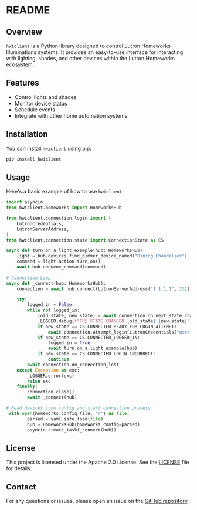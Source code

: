 # README
## Overview

`hwiclient` is a Python library designed to control Lutron Homeworks Illuminations systems. It provides an easy-to-use interface for interacting with lighting, shades, and other devices within the Lutron Homeworks ecosystem.

## Features

- Control lights and shades
- Monitor device status
- Schedule events
- Integrate with other home automation systems

## Installation

You can install `hwiclient` using pip:

```bash
pip install hwiclient
```

## Usage

Here's a basic example of how to use `hwiclient`:

```python
import asyncio
from hwiclient.homeworks import HomeworksHub

from hwiclient.connection.login import (
    LutronCredentials,
    LutronServerAddress,
)
from hwiclient.connection.state import ConnectionState as CS

async def turn_on_a_light_example(hub: HomeworksHub):
    light = hub.devices.find_dimmer_device_named("Dining Chandelier")
    command = light.action.turn_on()
    await hub.enqueue_command(command)
    
# Connection Loop
async def _connect(hub: HomeworksHub):
    connection = await hub.connect(LutronServerAddress("1.1.1.1", 23))

    try:
        logged_in = False
        while not logged_in:
            (old_state, new_state) = await connection.on_next_state_change
            _LOGGER.debug(f"THE STATE CHANGED {old_state} {new_state}")
            if new_state == CS.CONNECTED_READY_FOR_LOGIN_ATTEMPT:
                await connection.attempt_login(LutronCredentials("user", "pass"))
            if new_state == CS.CONNECTED_LOGGED_IN:
                logged_in = True
                await turn_on_a_light_example(hub)
            if new_state == CS.CONNECTED_LOGIN_INCORRECT:
                continue
        await connection.on_connection_lost
    except Exception as exc:
        _LOGGER.error(exc)
        raise exc
    finally:
        connection.close()
        await _connect(hub)

# Read devices from config and start connection process
 with open(homeworks_config_file, "r") as file:
        parsed = yaml.safe_load(file)
        hub = HomeworksHub(homeworks_config=parsed)
        asyncio.create_task(_connect(hub))
```

## License

This project is licensed under the Apache 2.0 License. See the [LICENSE](LICENSE) file for details.

## Contact

For any questions or issues, please open an issue on the [GitHub repository](https://github.com/atomikpanda/hwiclient).